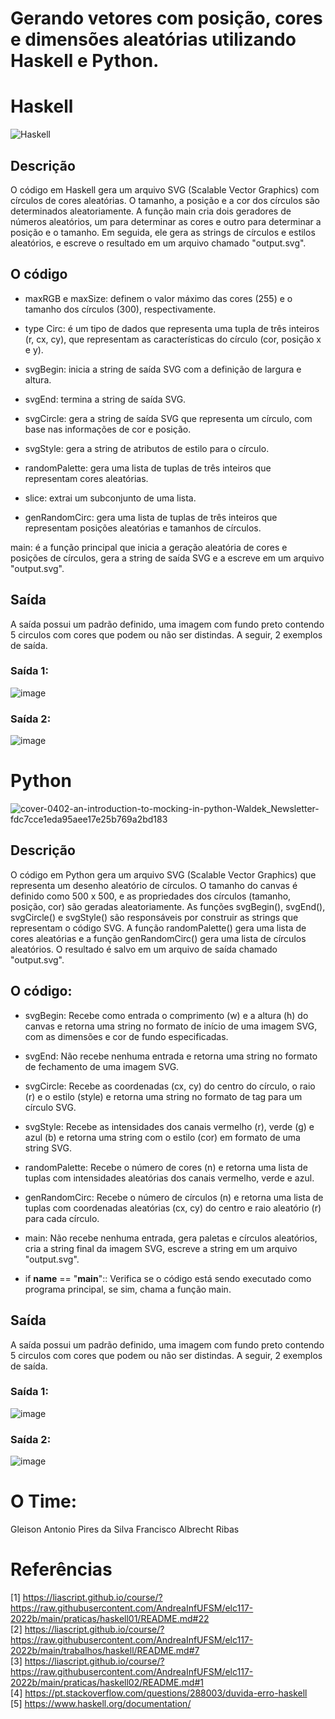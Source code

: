 # Gerando vetores com posição, cores e dimensões aleatórias utilizando Haskell e Python.

# Haskell
![Haskell](https://user-images.githubusercontent.com/74078237/215369757-32c7f039-ba71-4f8f-9c1b-91135b8e6d83.png)

## Descrição 
O código em Haskell gera um arquivo SVG (Scalable Vector Graphics) com círculos de cores aleatórias. O tamanho, a posição e a cor dos círculos são determinados aleatoriamente. A função main cria dois geradores de números aleatórios, um para determinar as cores e outro para determinar a posição e o tamanho. Em seguida, ele gera as strings de círculos e estilos aleatórios, e escreve o resultado em um arquivo chamado "output.svg".

## O código
- maxRGB e maxSize: definem o valor máximo das cores (255) e o tamanho dos círculos (300), respectivamente.

- type Circ: é um tipo de dados que representa uma tupla de três inteiros (r, cx, cy), que representam as características do círculo (cor, posição x e y).

- svgBegin: inicia a string de saída SVG com a definição de largura e altura.

- svgEnd: termina a string de saída SVG.

- svgCircle: gera a string de saída SVG que representa um círculo, com base nas informações de cor e posição.

- svgStyle: gera a string de atributos de estilo para o círculo.

- randomPalette: gera uma lista de tuplas de três inteiros que representam cores aleatórias.

- slice: extrai um subconjunto de uma lista.

- genRandomCirc: gera uma lista de tuplas de três inteiros que representam posições aleatórias e tamanhos de círculos.

main: é a função principal que inicia a geração aleatória de cores e posições de círculos, gera a string de saída SVG e a escreve em um arquivo "output.svg".

## Saída
A saída possui um padrão definido, uma imagem com fundo preto contendo 5 circulos com cores que podem ou não ser distindas. A seguir, 2 exemplos de saída.

### Saída 1:
![image](https://user-images.githubusercontent.com/74078237/215368515-e48f1f23-13ef-4f94-a373-19147b02b71d.png)

### Saída 2:
![image](https://user-images.githubusercontent.com/74078237/215368589-b6ea1bdb-6b3e-45ac-b7eb-528243a50931.png)

# Python
![cover-0402-an-introduction-to-mocking-in-python-Waldek_Newsletter-fdc7cce1eda95aee17e25b769a2bd183](https://user-images.githubusercontent.com/74078237/215369345-4951c1fa-4ab3-4356-a76e-a58ce55a8579.png)

## Descrição

O código em Python gera um arquivo SVG (Scalable Vector Graphics) que representa um desenho aleatório de círculos. O tamanho do canvas é definido como 500 x 500, e as propriedades dos círculos (tamanho, posição, cor) são geradas aleatoriamente. As funções svgBegin(), svgEnd(), svgCircle() e svgStyle() são responsáveis por construir as strings que representam o código SVG. A função randomPalette() gera uma lista de cores aleatórias e a função genRandomCirc() gera uma lista de círculos aleatórios. O resultado é salvo em um arquivo de saída chamado "output.svg".

## O código:
- svgBegin: Recebe como entrada o comprimento (w) e a altura (h) do canvas e retorna uma string no formato de início de uma imagem SVG, com as dimensões e cor de fundo especificadas.

- svgEnd: Não recebe nenhuma entrada e retorna uma string no formato de fechamento de uma imagem SVG.

- svgCircle: Recebe as coordenadas (cx, cy) do centro do círculo, o raio (r) e o estilo (style) e retorna uma string no formato de tag para um círculo SVG.

- svgStyle: Recebe as intensidades dos canais vermelho (r), verde (g) e azul (b) e retorna uma string com o estilo (cor) em formato de uma string SVG.

- randomPalette: Recebe o número de cores (n) e retorna uma lista de tuplas com intensidades aleatórias dos canais vermelho, verde e azul.

- genRandomCirc: Recebe o número de círculos (n) e retorna uma lista de tuplas com coordenadas aleatórias (cx, cy) do centro e raio aleatório (r) para cada círculo.

- main: Não recebe nenhuma entrada, gera paletas e círculos aleatórios, cria a string final da imagem SVG, escreve a string em um arquivo "output.svg".

- if __name__ == "__main__":: Verifica se o código está sendo executado como programa principal, se sim, chama a função main.


## Saída
A saída possui um padrão definido, uma imagem com fundo preto contendo 5 circulos com cores que podem ou não ser distindas. A seguir, 2 exemplos de saída.

### Saída 1:
![image](https://user-images.githubusercontent.com/74078237/215368633-8677be67-c2c9-4b03-ab9d-afc7f4967d76.png)

### Saída 2:
![image](https://user-images.githubusercontent.com/74078237/215368884-63a2e4f9-a93d-440d-b7da-7dc23948618e.png)

# O Time:

Gleison Antonio Pires da Silva
Francisco Albrecht Ribas

# Referências
[1] https://liascript.github.io/course/?https://raw.githubusercontent.com/AndreaInfUFSM/elc117-2022b/main/praticas/haskell01/README.md#22 <br>
[2] https://liascript.github.io/course/?https://raw.githubusercontent.com/AndreaInfUFSM/elc117-2022b/main/trabalhos/haskell/README.md#7 <br>
[3] https://liascript.github.io/course/?https://raw.githubusercontent.com/AndreaInfUFSM/elc117-2022b/main/praticas/haskell02/README.md#1 <br>
[4] https://pt.stackoverflow.com/questions/288003/duvida-erro-haskell <br>
[5] https://www.haskell.org/documentation/
